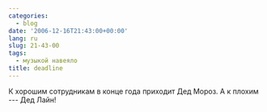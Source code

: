 ```yaml
---
categories:
  - blog
date: '2006-12-16T21:43:00+00:00'
lang: ru
slug: 21-43-00
tags:
  - музыкой навеяло
title: deadline
---
```




К хорошим сотрудникам в конце года приходит Дед Мороз. А к плохим --- Дед Лайн!